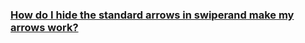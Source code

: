 ### [How do I hide the standard arrows in swiperand make my arrows work?](http://cdetoolbox.com/__media__/js/netsoltrademark.php?d=askto.pro/question/How-do-I-hide-the-standard-arrows-in-swiper-and-make-my-arrows-work)
